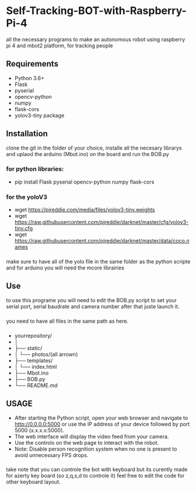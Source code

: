 # Self-Tracking-BOT-with-Raspberry-Pi-4
all the necessary programs to make an autonomous robot using raspberry pi 4 and mbot2 platform, for tracking people


## Requirements

- Python 3.6+
- Flask
- pyserial
- opencv-python
- numpy
- flask-cors
- yolov3-tiny package

## Installation
clone the git in the folder of your choice, installe all the necesary librarys and uplaod the arduino (Mbot.ino) on the board and run the BOB.py
### for python libraries:
- pip install Flask pyserial opencv-python numpy flask-cors

### for the yoloV3 
- wget https://pjreddie.com/media/files/yolov3-tiny.weights
- wget https://raw.githubusercontent.com/pjreddie/darknet/master/cfg/yolov3-tiny.cfg
- wget https://raw.githubusercontent.com/pjreddie/darknet/master/data/coco.names

###
make sure to have all of the yolo file in the same folder as the python scripte
and for arduino you will need the mcore librairies

## Use
to use this programe you will need to edit the BOB.py script to set your serial port, serial baudrate and camera number
after that juste launch it.
###
you need to have all files in the same path as here.
###
- yourrepository/
- │
- ├── static/
- │   └── photos/(all arrown)
- ├── templates/
- │   └── index.html
- ├── Mbot.ino
- ├── BOB.py
- └── README.md
## USAGE
- After starting the Python script, open your web browser and navigate to http://0.0.0.0:5000 or use the IP address of your device followed by port 5000 (x.x.x.x:5000).
- The web interface will display the video feed from your camera.
- Use the controls on the web page to interact with the robot.
- Note: Disable person recognition system when no one is present to avoid unnecessary FPS drops.
###
take note that you can controle the bot with keyboard but its curently made for azerty key board (so z,q,s,d to controle it)
feel free to edit the code for other keyboard layout.
